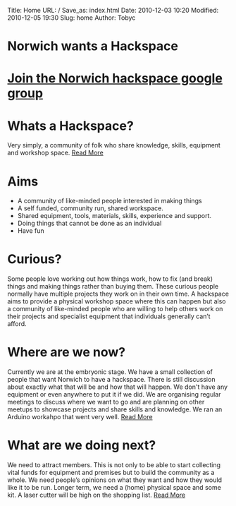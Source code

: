 Title: Home
URL: /
Save_as: index.html
Date: 2010-12-03 10:20
Modified: 2010-12-05 19:30
Slug: home
Author: Tobyc


# Norwich wants a Hackspace 
# [Join the Norwich hackspace google group](https://groups.google.com/forum/#!forum/norwich-hackspace)

# Whats a Hackspace?
Very simply, a community of folk who share knowledge, skills, equipment and workshop space. 
[Read More](what.html)

# Aims
* A community of like-minded people interested in making things
* A self funded, community run, shared workspace. 
* Shared equipment, tools, materials, skills, experience and support.
* Doing things that cannot be done as an individual
* Have fun 

# Curious?
Some people love working out how things work, how to fix (and break) things and making things rather than buying them. These curious people normally have multiple projects they work on in their own time. A hackspace aims to provide a physical workshop space where this can happen but also a community of like-minded people who are willing to help others work on their projects and specialist equipment that individuals generally can’t afford.

# Where are we now?
Currently we are at the embryonic stage. We have a small collection of people that want Norwich to have a hackspace. There is still discussion about exactly what that will be and how that will happen. We don't have any equipment or even anywhere to put it if we did. We are organising regular meetings to discuss where we want to go and are planning on other meetups to showcase projects and share skills and knowledge. We ran an Arduino workahpo that went very well.
[Read More](how.html)

# What are we doing next?
We need to attract members. This is not only to be able to start collecting vital funds for equipment and premises but to build the community as a whole. We need people’s opinions on what they want and how they would like it to be run. Longer term, we need a (home) physical space and some kit. A laser cutter will be high on the shopping list.
[Read More](members.html)